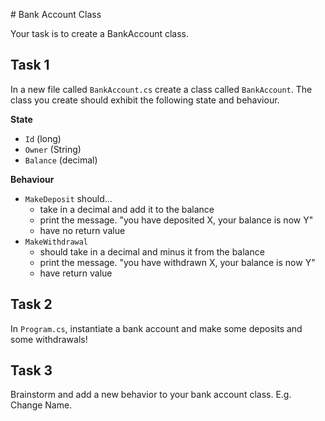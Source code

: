 # Bank Account Class

Your task is to create a BankAccount class.

## Task 1

In a new file called `BankAccount.cs` create a class called `BankAccount`.
The class you create should exhibit the following state and behaviour.

**State**

- `Id` (long)
- `Owner` (String)
- `Balance` (decimal)

**Behaviour**

- `MakeDeposit` should...
  - take in a decimal and add it to the balance
  - print the message. "you have deposited X, your balance is now Y"
  - have no return value
- `MakeWithdrawal`
  - should take in a decimal and minus it from the balance
  - print the message. "you have withdrawn X, your balance is now Y"
  - have return value

## Task 2

In `Program.cs`, instantiate a bank account and make some deposits and some withdrawals!

## Task 3

Brainstorm and add a new behavior to your bank account class. E.g. Change Name.
